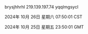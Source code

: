 brysjhhrhl 219.139.197.74 yqqlmgsycl

2024年 10月 26日 星期六 07:50:01 CST

2024年 10月 25日 星期五 23:50:01 GMT
